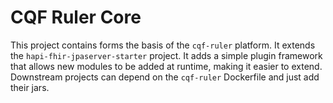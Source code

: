 # CQF Ruler Core

This project contains forms the basis of the `cqf-ruler` platform. It extends the `hapi-fhir-jpaserver-starter` project. It adds a simple plugin framework that allows new modules to be added at runtime, making it easier to extend. Downstream projects can depend on the `cqf-ruler` Dockerfile and just add their jars.
